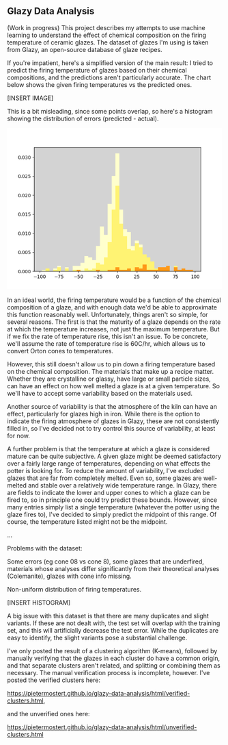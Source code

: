 ## Glazy Data Analysis

(Work in progress)
This project describes my attempts to use machine learning to understand the effect of chemical composition on the firing temperature of ceramic glazes. The dataset of glazes I'm using is taken from Glazy, an open-source database of glaze recipes. 

If you're impatient, here's a simplified version of the main result: I tried to predict the firing temperature of glazes based on their chemical compositions, and the predictions aren't particularly accurate. The chart below shows the given firing temperatures vs the predicted ones. 

[INSERT IMAGE]

This is a bit misleading, since some points overlap, so here's a histogram showing the distribution of errors (predicted - actual).

![Alt text](images/Prediction_error_histogram.png?raw=true "Histogram of errors")

In an ideal world, the firing temperature would be a function of the chemical composition of a glaze, and with enough data we'd be able to approximate this function reasonably well. Unfortunately, things aren't so simple, for several reasons. The first is that the maturity of a glaze depends on the rate at which the temperature increases, not just the maximum temperature. But if we fix the rate of temperature rise, this isn't an issue. To be concrete, we'll assume the rate of temperature rise is 60C/hr, which allows us to convert Orton cones to temperatures. 

However, this still doesn't allow us to pin down a firing temperature based on the chemical composition. The materials that make up a recipe matter. Whether they are crystalline or glassy, have large or small particle sizes, can have an effect on how well melted a glaze is at a given temperature. So we'll have to accept some variability based on the materials used.

Another source of variability is that the atmosphere of the kiln can have an effect, particularly for glazes high in iron. While there is the option to indicate the firing atmosphere of glazes in Glazy, these are not consistently filled in, so I've decided not to try control this source of variability, at least for now. 

A further problem is that the temperature at which a glaze is considered mature can be quite subjective. A given glaze might be deemed satisfactory over a fairly large range of temperatures, depending on what effects the potter is looking for. To reduce the amount of variability, I've excluded glazes that are far from completely melted. Even so, some glazes are well-melted and stable over a relatively wide temperature range. In Glazy, there are fields to indicate the lower and upper cones to which a glaze can be fired to, so in principle one could try predict these bounds. However, since many entries simply list a single temperature (whatever the potter using the glaze fires to), I've decided to simply predict the midpoint of this range. Of course, the temperature listed might not be the midpoint. 

...

Problems with the dataset:

Some errors (eg cone 08 vs cone 8), some glazes that are underfired, materials whose analyses differ significantly from their theoretical analyses (Colemanite), glazes with cone info missing.

Non-uniform distribution of firing temperatures.

[INSERT HISTOGRAM]

A big issue with this dataset is that there are many duplicates and slight variants. If these are not dealt with, the test set will overlap with the training set, and this will artificially decrease the test error. While the duplicates are easy to identify, the slight variants pose a substantial challenge.
 
I've only posted the result of a clustering algorithm (K-means), followed by manually verifying that the glazes in each cluster do have a common origin, and that separate clusters aren't related, and splitting or combining them as necessary. The manual verification process is incomplete, however. I've posted the verified clusters here: 

https://pietermostert.github.io/glazy-data-analysis/html/verified-clusters.html,

and the unverified ones here:

https://pietermostert.github.io/glazy-data-analysis/html/unverified-clusters.html
